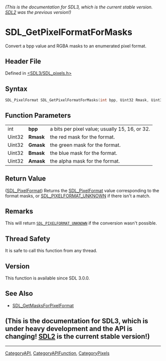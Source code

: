 ###### (This is the documentation for SDL3, which is the current stable version. [SDL2](https://wiki.libsdl.org/SDL2/) was the previous version!)
# SDL_GetPixelFormatForMasks

Convert a bpp value and RGBA masks to an enumerated pixel format.

## Header File

Defined in [<SDL3/SDL_pixels.h>](https://github.com/libsdl-org/SDL/blob/main/include/SDL3/SDL_pixels.h)

## Syntax

```c
SDL_PixelFormat SDL_GetPixelFormatForMasks(int bpp, Uint32 Rmask, Uint32 Gmask, Uint32 Bmask, Uint32 Amask);
```

## Function Parameters

|        |           |                                                |
| ------ | --------- | ---------------------------------------------- |
| int    | **bpp**   | a bits per pixel value; usually 15, 16, or 32. |
| Uint32 | **Rmask** | the red mask for the format.                   |
| Uint32 | **Gmask** | the green mask for the format.                 |
| Uint32 | **Bmask** | the blue mask for the format.                  |
| Uint32 | **Amask** | the alpha mask for the format.                 |

## Return Value

([SDL_PixelFormat](SDL_PixelFormat)) Returns the
[SDL_PixelFormat](SDL_PixelFormat) value corresponding to the format masks,
or [SDL_PIXELFORMAT_UNKNOWN](SDL_PIXELFORMAT_UNKNOWN) if there isn't a
match.

## Remarks

This will return [`SDL_PIXELFORMAT_UNKNOWN`](SDL_PIXELFORMAT_UNKNOWN) if
the conversion wasn't possible.

## Thread Safety

It is safe to call this function from any thread.

## Version

This function is available since SDL 3.0.0.

## See Also

- [SDL_GetMasksForPixelFormat](SDL_GetMasksForPixelFormat)


## (This is the documentation for SDL3, which is under heavy development and the API is changing! [SDL2](https://wiki.libsdl.org/SDL2/) is the current stable version!)



----
[CategoryAPI](CategoryAPI), [CategoryAPIFunction](CategoryAPIFunction), [CategoryPixels](CategoryPixels)

